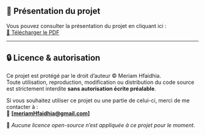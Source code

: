 ## 📄 Présentation du projet

Vous pouvez consulter la présentation du projet en cliquant ici :  
[📘 Télécharger le PDF](docs/mon-projet.pdf)

---

## 🔒 Licence & autorisation

Ce projet est protégé par le droit d’auteur © Meriam Hfaidhia.  
Toute utilisation, reproduction, modification ou distribution du code source est strictement interdite **sans autorisation écrite préalable**.

Si vous souhaitez utiliser ce projet ou une partie de celui-ci, merci de me contacter à :  
📧 **[meriamHfaidhia@gmail.com]**

📌 *Aucune licence open-source n’est appliquée à ce projet pour le moment.*
